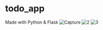 # todo_app
Made with Python &amp; Flask
![Capture](https://github.com/GEM9/todo_app/assets/92287954/e3a13c94-29b8-44d1-9642-ca17670407a4)
![2](https://github.com/GEM9/todo_app/assets/92287954/849b85fc-8d55-425f-80fc-1f53c2ae3ba0)
![3](https://github.com/GEM9/todo_app/assets/92287954/75c6423a-733f-423c-b3fd-fa018deeb4d0)

